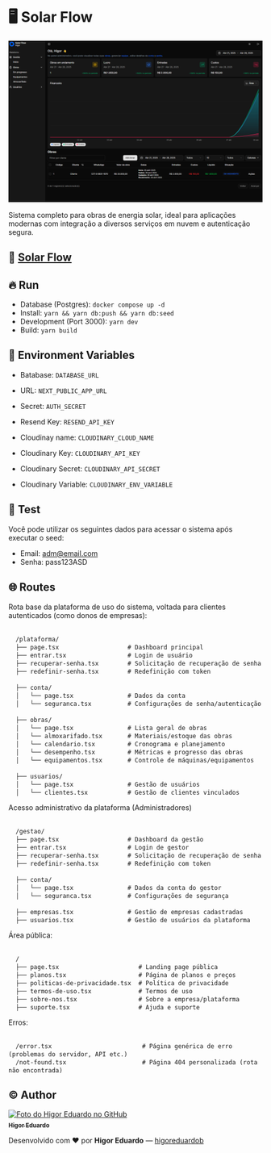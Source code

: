 # :desktop_computer: Solar Flow

<img src="./public/cover.png" alt="Cover projeto" />

Sistema completo para obras de energia solar, ideal para aplicações modernas com integração a diversos serviços em nuvem e autenticação segura.

## :rocket: [Solar Flow](https://solar-flow-pi.vercel.app/)

## :fire: Run

- Database (Postgres): `docker compose up -d`
- Install: `yarn && yarn db:push && yarn db:seed`
- Development (Port 3000): `yarn dev`
- Build: `yarn build`

## :triangular_flag_on_post: Environment Variables

- Batabase: `DATABASE_URL`

- URL: `NEXT_PUBLIC_APP_URL`

- Secret: `AUTH_SECRET`

- Resend Key: `RESEND_API_KEY`

- Cloudinay name: `CLOUDINARY_CLOUD_NAME`
- Cloudinary Key: `CLOUDINARY_API_KEY`
- Cloudinary Secret: `CLOUDINARY_API_SECRET`
- Cloudinary Variable: `CLOUDINARY_ENV_VARIABLE`

## :test_tube: Test

Você pode utilizar os seguintes dados para acessar o sistema após executar o seed:

- Email: adm@email.com
- Senha: pass123ASD

## :globe_with_meridians: Routes

Rota base da plataforma de uso do sistema, voltada para clientes autenticados (como donos de empresas):

```

  /plataforma/
  ├── page.tsx                   # Dashboard principal
  ├── entrar.tsx                 # Login de usuário
  ├── recuperar-senha.tsx        # Solicitação de recuperação de senha
  ├── redefinir-senha.tsx        # Redefinição com token

  ├── conta/
  │   └── page.tsx               # Dados da conta
  │   └── seguranca.tsx          # Configurações de senha/autenticação

  ├── obras/
  │   └── page.tsx               # Lista geral de obras
  │   └── almoxarifado.tsx       # Materiais/estoque das obras
  │   └── calendario.tsx         # Cronograma e planejamento
  │   └── desempenho.tsx         # Métricas e progresso das obras
  │   └── equipamentos.tsx       # Controle de máquinas/equipamentos

  ├── usuarios/
  │   └── page.tsx               # Gestão de usuários
  │   └── clientes.tsx           # Gestão de clientes vinculados

```

Acesso administrativo da plataforma (Administradores)

```

  /gestao/
  ├── page.tsx                   # Dashboard da gestão
  ├── entrar.tsx                 # Login de gestor
  ├── recuperar-senha.tsx        # Solicitação de recuperação de senha
  ├── redefinir-senha.tsx        # Redefinição com token

  ├── conta/
  │   └── page.tsx               # Dados da conta do gestor
  │   └── seguranca.tsx          # Configurações de segurança

  ├── empresas.tsx               # Gestão de empresas cadastradas
  ├── usuarios.tsx               # Gestão de usuários da plataforma

```

Área pública:

```

  /
  ├── page.tsx                      # Landing page pública
  ├── planos.tsx                    # Página de planos e preços
  ├── politicas-de-privacidade.tsx  # Política de privacidade
  ├── termos-de-uso.tsx             # Termos de uso
  ├── sobre-nos.tsx                 # Sobre a empresa/plataforma
  ├── suporte.tsx                   # Ajuda e suporte

```

Erros:

```

  /error.tsx                         # Página genérica de erro (problemas do servidor, API etc.)
  /not-found.tsx                     # Página 404 personalizada (rota não encontrada)

```

## :copyright: Author

<a href="https://github.com/higoreduardob">
  <img src="https://avatars.githubusercontent.com/u/58357516?v=4" width="100px;" alt="Foto do Higor Eduardo no GitHub"/><br>
  <sub><b>Higor Eduardo</b></sub>
</a>

Desenvolvido com :heart: por **Higor Eduardo** — [higoreduardob](https://github.com/higoreduardob)